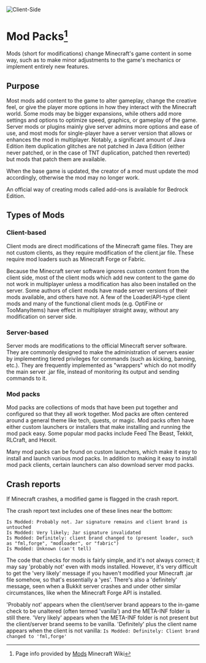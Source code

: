 
![Client-Side](https://img.shields.io/static/v1?label=&message=Client-Side&color=informational)

# Mod Packs[^note]

Mods (short for modifications) change Minecraft​'s game content in some way, such as to make minor adjustments to the game's mechanics or implement entirely new features.

## Purpose

Most mods add content to the game to alter gameplay, change the creative feel, or give the player more options in how they interact with the Minecraft world. Some mods may be bigger expansions, while others add more settings and options to optimize speed, graphics, or gameplay of the game. Server mods or plugins mainly give server admins more options and ease of use, and most mods for single-player have a server version that allows or enhances the mod in multiplayer. Notably, a significant amount of Java Edition item duplication glitches are not patched in Java Edition (either never patched, or in the case of TNT duplication, patched then reverted) but mods that patch them are available.

When the base game is updated, the creator of a mod must update the mod accordingly, otherwise the mod may no longer work.

An official way of creating mods called add-ons is available for Bedrock Edition.

## Types of Mods

### Client-based

Client mods are direct modifications of the Minecraft game files. They are not custom clients, as they require modification of the client.jar file. These require mod loaders such as Minecraft Forge or Fabric.

Because the Minecraft server software ignores custom content from the client side, most of the client mods which add new content to the game do not work in multiplayer unless a modification has also been installed on the server. Some authors of client mods have made server versions of their mods available, and others have not. A few of the Loader/API-type client mods and many of the functional client mods (e.g. OptiFine or TooManyItems) have effect in multiplayer straight away, without any modification on server side.

### Server-based

Server mods are modifications to the official Minecraft server software. They are commonly designed to make the administration of servers easier by implementing tiered privileges for commands (such as kicking, banning, etc.). They are frequently implemented as "wrappers" which do not modify the main server .jar file, instead of monitoring its output and sending commands to it.

### Mod packs

Mod packs are collections of mods that have been put together and configured so that they all work together. Mod packs are often centered around a general theme like tech, quests, or magic. Mod packs often have either custom launchers or installers that make installing and running the mod pack easy. Some popular mod packs include Feed The Beast, Tekkit, RLCraft, and Hexxit.

Many mod packs can be found on custom launchers, which make it easy to install and launch various mod packs. In addition to making it easy to install mod pack clients, certain launchers can also download server mod packs.

## Crash reports

If Minecraft crashes, a modified game is flagged in the crash report.

The crash report text includes one of these lines near the bottom:

```
Is Modded: Probably not. Jar signature remains and client brand is untouched
Is Modded: Very likely; Jar signature invalidated
Is Modded: Definitely: client brand changed to (present loader, such as "fml,forge", "modloader", or "fabric")
Is Modded: Unknown (can't tell)
```

The code that checks for mods is fairly simple, and it's not always correct; it may say 'probably not' even with mods installed. However, it's very difficult to get the 'very likely' message if you haven't modified your Minecraft .jar file somehow, so that's essentially a 'yes'. There's also a 'definitely' message, seen when a Bukkit server crashes and under other similar circumstances, like when the Minecraft Forge API is installed.

'Probably not' appears when the client/server brand appears to the in-game check to be unaltered (often termed 'vanilla') and the META-INF folder is still there. 'Very likely' appears when the META-INF folder is not present but the client/server brand seems to be vanilla. 'Definitely' plus the client name appears when the client is not vanilla:
`Is Modded: Definitely: Client brand changed to 'fml,forge'`

[^note]: Page info provided by [Mods](https://minecraft.fandom.com/wiki/Mods "minecraft.fandom.com/wiki/mods") Minecraft Wiki
